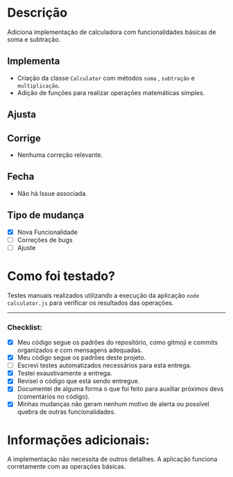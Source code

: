# Descrição
Adiciona implementação de calculadora com funcionalidades básicas de soma e subtração.

## Implementa
- Criação da classe `Calculator` com métodos `soma` , `subtração` e `multiplicação`.
- Adição de funções para realizar operações matemáticas simples.

## Ajusta

 
## Corrige
- Nenhuma correção relevante.

## Fecha
- Não há Issue associada.

## Tipo de mudança
- [x] Nova Funcionalidade
- [ ] Correções de bugs
- [ ] Ajuste

# Como foi testado?
Testes manuais realizados utilizando a execução da aplicação `node calculator.js` para verificar os resultados das operações.

---

### Checklist:
- [x] Meu código segue os padrões do repositório, como gitmoji e commits organizados e com mensagens adequadas.
- [x] Meu código segue os padrões deste projeto.
- [ ] Escrevi testes automatizados necessários para esta entrega.
- [x] Testei exaustivamente a entrega.
- [x] Revisei o código que está sendo entregue.
- [x] Documentei de alguma forma o que foi feito para auxiliar próximos devs (comentários no código).
- [x] Minhas mudanças não geram nenhum motivo de alerta ou possível quebra de outras funcionalidades.

# Informações adicionais:
A implementação não necessita de outros detalhes. A aplicação funciona corretamente com as operações básicas.
